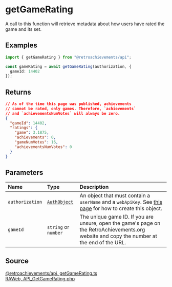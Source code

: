 # getGameRating

A call to this function will retrieve metadata about how users have rated the game and its set.

## Examples

```ts
import { getGameRating } from "@retroachievements/api";

const gameRating = await getGameRating(authorization, {
  gameId: 14402
});
```

## Returns

```json
// As of the time this page was published, achievements
// cannot be rated, only games. Therefore, `achievements`
// and `achievementsNumVotes` will always be zero.
{
  "gameId": 14402,
  "ratings": {
    "game": 3.1875,
    "achievements": 0,
    "gameNumVotes": 16,
    "achievementsNumVotes": 0
  }
}
```

## Parameters

| Name            | Type                                        | Description                                                                                                                                 |
| :-------------- | :------------------------------------------ | :------------------------------------------------------------------------------------------------------------------------------------------ |
| `authorization` | [`AuthObject`](/v1/data-models/auth-object) | An object that must contain a `userName` and a `webApiKey`. See [this page](/getting-started) for how to create this object.                |
| `gameId`        | `string` or `number`                        | The unique game ID. If you are unsure, open the game's page on the RetroAchievements.org website and copy the number at the end of the URL. |

## Source

[@retroachievements/api, getGameRating.ts](https://github.dev/RetroAchievements/api-js/blob/main/src/game/getGameRating.ts)  
[RAWeb, API_GetGameRating.php](https://github.dev/RetroAchievements/RAWeb/blob/master/public/API/API_GetGameRating.php)
